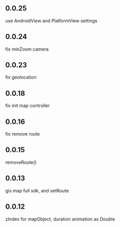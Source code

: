 ## 0.0.25

use AndroidView and PlatformView settings


## 0.0.24

fix minZoom camera

## 0.0.23 

fix geolocation


## 0.0.18

fix init map controller

## 0.0.16
fix remove route


## 0.0.15 

removeRoute()

## 0.0.13
gis map full sdk, and setRoute

## 0.0.12

zIndex for mapObject, duration animation as Double
